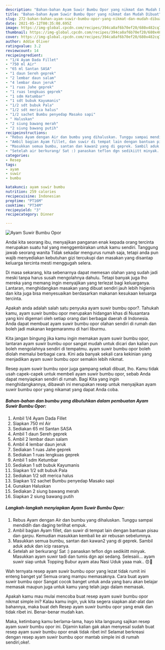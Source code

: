 ```yaml
---
description: "Bahan-bahan Ayam Suwir Bumbu Opor yang nikmat dan Mudah Dibuat"
title: "Bahan-bahan Ayam Suwir Bumbu Opor yang nikmat dan Mudah Dibuat"
slug: 272-bahan-bahan-ayam-suwir-bumbu-opor-yang-nikmat-dan-mudah-dibuat
date: 2021-05-12T00:35:08.695Z
image: https://img-global.cpcdn.com/recipes/394ca8af6b70ef20/680x482cq70/ayam-suwir-bumbu-opor-foto-resep-utama.jpg
thumbnail: https://img-global.cpcdn.com/recipes/394ca8af6b70ef20/680x482cq70/ayam-suwir-bumbu-opor-foto-resep-utama.jpg
cover: https://img-global.cpcdn.com/recipes/394ca8af6b70ef20/680x482cq70/ayam-suwir-bumbu-opor-foto-resep-utama.jpg
author: Addie Oliver
ratingvalue: 3.2
reviewcount: 14
recipeingredient:
- "1/4 Ayam Dada Fillet"
- "750 ml Air"
- "65 ml Santan SASA"
- "1 daun Sereh geprek"
- "2 lembar daun salam"
- "4 lembar daun jeruk"
- "1 ruas Jahe geprek"
- "1 ruas lengkuas geprek"
- "1 sdm Ketumbar"
- "1 sdt bubuk Kayumanis"
- "1/2 sdt bubuk Pala"
- "1/2 sdt merica halus"
- "1/2 sachet Bumbu penyedap Masako sapi"
- " Haluskan"
- "2 siung bawang merah"
- "2 siung bawang putih"
recipeinstructions:
- "Rebus Ayam dengan Air dan bumbu yang dihaluskan. Tunggu sampai mendidih dan daging terlihat empuk."
- "Ambil bagian Ayam fillet, dan suwir di tempat lain dengan bantuan pisau dan garpu. Kemudian masukkan kembali ke air rebusan sebelumnya."
- "Masukkan semua bumbu, santan dan kawan2 yang di geprek. Sambil aduk aduk dan icip rasanya."
- "Setelah air berkurang/ Sat :) panaskan teflon dgn sedikiitt minyak. Masukkan ayam suwir tadi dan tumis dgn api sedang. Selesaiii... ayam suwir siap untuk Topping Bubur ayam atau Nasi Uduk yaaa mak.. 😍🥰"
categories:
- Resep
tags:
- ayam
- suwir
- bumbu

katakunci: ayam suwir bumbu 
nutrition: 259 calories
recipecuisine: Indonesian
preptime: "PT16M"
cooktime: "PT34M"
recipeyield: "3"
recipecategory: Dinner

---
```



![Ayam Suwir Bumbu Opor](https://img-global.cpcdn.com/recipes/394ca8af6b70ef20/680x482cq70/ayam-suwir-bumbu-opor-foto-resep-utama.jpg)

Andai kita seorang ibu, menyajikan panganan enak kepada orang tercinta merupakan suatu hal yang menggembirakan untuk kamu sendiri. Tanggung jawab seorang  wanita Tidak sekadar mengurus rumah saja, tetapi anda pun wajib menyediakan kebutuhan gizi tercukupi dan masakan yang disantap keluarga tercinta mesti menggugah selera.

Di masa  sekarang, kita sebenarnya dapat memesan olahan yang sudah jadi meski tanpa harus susah mengolahnya dahulu. Tetapi banyak juga lho mereka yang memang ingin menyajikan yang terlezat bagi keluarganya. Lantaran, menghidangkan masakan yang dibuat sendiri jauh lebih higienis dan kita juga bisa menyesuaikan berdasarkan makanan kesukaan keluarga tercinta. 



Apakah anda adalah salah satu penyuka ayam suwir bumbu opor?. Tahukah kamu, ayam suwir bumbu opor merupakan hidangan khas di Nusantara yang kini digemari oleh setiap orang dari berbagai daerah di Indonesia. Anda dapat membuat ayam suwir bumbu opor olahan sendiri di rumah dan boleh jadi makanan kegemaranmu di hari liburmu.

Kita jangan bingung jika kamu ingin memakan ayam suwir bumbu opor, lantaran ayam suwir bumbu opor sangat mudah untuk dicari dan kalian pun boleh mengolahnya sendiri di tempatmu. ayam suwir bumbu opor boleh diolah memalui berbagai cara. Kini ada banyak sekali cara kekinian yang menjadikan ayam suwir bumbu opor semakin lebih nikmat.

Resep ayam suwir bumbu opor juga gampang sekali dibuat, lho. Kamu tidak usah capek-capek untuk membeli ayam suwir bumbu opor, sebab Anda dapat menyiapkan sendiri di rumah. Bagi Kita yang ingin menghidangkannya, dibawah ini merupakan resep untuk menyajikan ayam suwir bumbu opor yang nikamat yang dapat Anda coba.

<!--inarticleads1-->

##### Bahan-bahan dan bumbu yang dibutuhkan dalam pembuatan Ayam Suwir Bumbu Opor:

1. Ambil 1/4 Ayam Dada Fillet
1. Siapkan 750 ml Air
1. Sediakan 65 ml Santan SASA
1. Ambil 1 daun Sereh geprek
1. Ambil 2 lembar daun salam
1. Ambil 4 lembar daun jeruk
1. Sediakan 1 ruas Jahe geprek
1. Sediakan 1 ruas lengkuas geprek
1. Ambil 1 sdm Ketumbar
1. Sediakan 1 sdt bubuk Kayumanis
1. Siapkan 1/2 sdt bubuk Pala
1. Sediakan 1/2 sdt merica halus
1. Siapkan 1/2 sachet Bumbu penyedap Masako sapi
1. Gunakan  Haluskan
1. Sediakan 2 siung bawang merah
1. Siapkan 2 siung bawang putih




<!--inarticleads2-->

##### Langkah-langkah menyiapkan Ayam Suwir Bumbu Opor:

1. Rebus Ayam dengan Air dan bumbu yang dihaluskan. Tunggu sampai mendidih dan daging terlihat empuk.
1. Ambil bagian Ayam fillet, dan suwir di tempat lain dengan bantuan pisau dan garpu. Kemudian masukkan kembali ke air rebusan sebelumnya.
1. Masukkan semua bumbu, santan dan kawan2 yang di geprek. Sambil aduk aduk dan icip rasanya.
1. Setelah air berkurang/ Sat :) panaskan teflon dgn sedikiitt minyak. Masukkan ayam suwir tadi dan tumis dgn api sedang. Selesaiii... ayam suwir siap untuk Topping Bubur ayam atau Nasi Uduk yaaa mak.. 😍🥰




Wah ternyata resep ayam suwir bumbu opor yang lezat tidak rumit ini enteng banget ya! Semua orang mampu memasaknya. Cara buat ayam suwir bumbu opor Sangat cocok banget untuk anda yang baru akan belajar memasak maupun juga untuk kamu yang telah jago dalam memasak.

Apakah kamu mau mulai mencoba buat resep ayam suwir bumbu opor nikmat simple ini? Kalau kamu ingin, yuk kita segera siapkan alat-alat dan bahannya, maka buat deh Resep ayam suwir bumbu opor yang enak dan tidak ribet ini. Benar-benar mudah kan. 

Maka, ketimbang kamu berlama-lama, hayo kita langsung sajikan resep ayam suwir bumbu opor ini. Dijamin kalian gak akan menyesal sudah buat resep ayam suwir bumbu opor enak tidak ribet ini! Selamat berkreasi dengan resep ayam suwir bumbu opor mantab simple ini di rumah sendiri,oke!.

